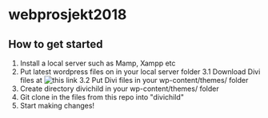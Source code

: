 # webprosjekt2018


## How to get started

1. Install a local server such as Mamp, Xampp etc
2. Put latest wordpress files on in your local server folder
3.1 Download Divi files at  ![this link](https://ln.sync.com/dl/2ef1e4c20/3pkaz7x3-gjgbyugh-gckgu94y-wcyg2jj2)
3.2 Put Divi files in your wp-content/themes/ folder
4. Create directory divichild in your wp-content/themes/ folder
5. Git clone in the files from this repo into "divichild"
6. Start making changes!
